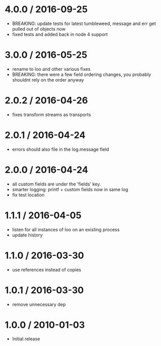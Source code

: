 
4.0.0 / 2016-09-25
==================

  * BREAKING: update tests for latest tumbleweed,
    message and err get pulled out of objects now
  * fixed tests and added back in node 4 support

3.0.0 / 2016-05-25
==================

  * rename to loo and other various fixes
  * BREAKING: there were a few field ordering changes,
    you probably shouldnt rely on the order anyway

2.0.2 / 2016-04-26
==================

  * fixes transform streams as transports

2.0.1 / 2016-04-24
==================

  * errors should also file in the log.message field

2.0.0 / 2016-04-24
==================

  * all custom fields are under the 'fields' key.
  * smarter logging: printf + custom fields now in same log
  * fix test location

1.1.1 / 2016-04-05
==================

  * listen for all instances of loo on an existing process
  * update history

1.1.0 / 2016-03-30
==================

* use references instead of copies

1.0.1 / 2016-03-30
==================

  * remove unnecessary dep

1.0.0 / 2010-01-03
==================

  * Initial release
